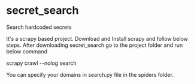 # secret_search
Search hardcoded secrets

It's a scrapy based project. Download and Install scrapy and follow below steps.
After downloading secret_search go to the project folder and run below command

scrapy crawl --nolog search


You can specify your domains in search.py file in the spiders folder.
